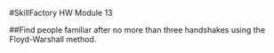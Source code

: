 #SkillFactory HW Module 13

##Find people familiar after no more than three handshakes using the Floyd-Warshall method.